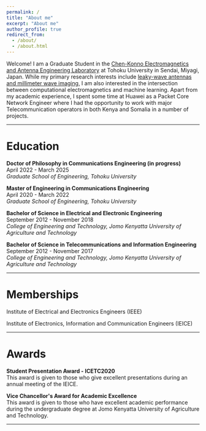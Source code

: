 ```yaml
---
permalink: /
title: "About me"
excerpt: "About me"
author_profile: true
redirect_from:
  - /about/
  - /about.html
---
```


Welcome! I am a Graduate Student in the [Chen-Konno Electromagnetics and Antenna Engineering Laboratory](http://www.chenq.ecei.tohoku.ac.jp/) at Tohoku University in Sendai, Miyagi, Japan. While my primary research interests include [leaky-wave antennas and millimeter wave imaging](publications.md), I am also interested in the intersection between computational electromagnetics and machine learning. Apart from my academic experience, I spent some time at Huawei as a Packet Core Network Engineer where I had the opportunity to work with major Telecommunication operators in both Kenya and Somalia in a number of projects.

------

Education
======
**Doctor of Philosophy in Communications Engineering (in progress)**<br>
April 2022 - March 2025<br>
<em>Graduate School of Engineering, Tohoku University</em><br>

**Master of Engineering in Communications Engineering**<br>
April 2020 - March 2022<br>
<em>Graduate School of Engineering, Tohoku University</em><br>

**Bachelor of Science in Electrical and Electronic Engineering**<br>
September 2012 - November 2018<br>
<em>College of Engineering and Technology, Jomo Kenyatta University of Agriculture and Technology</em><br>

**Bachelor of Science in Telecommunications and Information Engineering**<br>
September 2012 - November 2017<br>
<em>College of Engineering and Technology, Jomo Kenyatta University of Agriculture and Technology</em><br>

------

Memberships
======
Institute of Electrical and Electronics Engineers (IEEE)<br>

Institute of Electronics, Information and Communication Engineers (IEICE)<br>

------

Awards
======
**Student Presentation Award - ICETC2020**<br>
This award is given to those who give excellent presentations during an annual meeting of the IEICE.

**Vice Chancellor's Award for Academic Excellence**<br>
This award is given to those who have excellent academic performance during the undergraduate degree at Jomo Kenyatta University of Agriculture and Technology.

------
